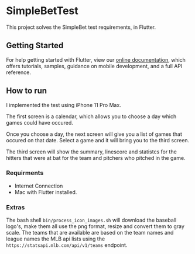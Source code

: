 # SimpleBetTest

This project solves the SimpleBet test requirements, in Flutter.

## Getting Started

For help getting started with Flutter, view our
[online documentation](https://flutter.dev/docs), which offers tutorials,
samples, guidance on mobile development, and a full API reference.

## How to run

I implemented the test using iPhone 11 Pro Max.

The first screen is a calendar, which allows you to choose a day which games could have
occured.

Once you choose a day, the next screen will give you a list of games that occured on that date.
Select a game and it will bring you to the third screen.

The third screen will show the summary, linescore and statistcs for the hitters that were at bat
for the team and pitchers who pitched in the game.

### Requirments
* Internet Connection
* Mac with Flutter installed.

### Extras

The bash shell `bin/process_icon_images.sh` will download the baseball 
logo's, make them all use the png format, resize and convert them to gray scale.
The teams that are available are based on the team names
and league names the MLB api lists using the `https://statsapi.mlb.com/api/v1/teams` endpoint.


